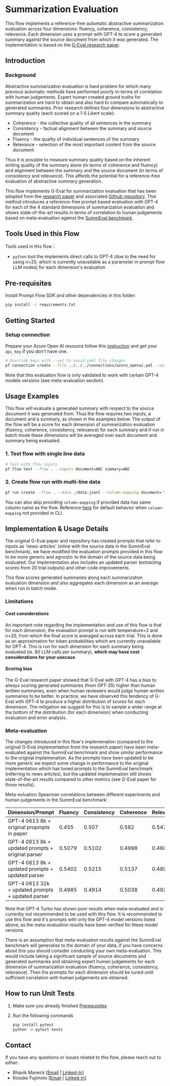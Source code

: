# Summarization Evaluation

This flow implements a reference-free automatic abstractive summarization evaluation across four dimensions: fluency, coherence, consistency, relevance. Each dimension uses a prompt with GPT-4 to score a generated summary against the source document from which it was generated. The implementation is based on the [G-Eval research paper](https://arxiv.org/abs/2303.16634).

## Introduction

### Background

Abstractive summarization evaluation is hard problem for which many previous automatic methods have performed poorly in-terms of correlation with human judgements. Expert human created ground truths for summarization are hard to obtain and also hard to compare automatically to generated summaries. Prior research defines four dimensions to abstractive summary quality (each scored on a 1-5 Likert scale):
- Coherence - the collective quality of all sentences in the summary
- Consistency - factual alignment between the summary and source document
- Fluency - the quality of individual sentences of the summary
- Relevance - selection of the most important content from the source document

Thus it is possible to measure summary quality based on the inherent writing quality of the summary alone (in terms of coherence and fluency) and alignment between the summary and the source document (in terms of consistency and relevance). This affords the potential for a reference-free evaluation of abstractive summary generation.

This flow implements G-Eval for summarization evaluation that has been adopted from the [research paper](https://arxiv.org/abs/2303.16634) and associated [Github repository](https://github.com/nlpyang/geval). This method introduces a reference-free prompt based evaluation with GPT-4 for each of the 4 standard dimensions of summarization evaluation and shows state-of-the-art results in terms of correlation to human judgements based on meta-evaluation against the [SummEval benchmark](https://arxiv.org/abs/2007.12626).

## Tools Used in this Flow

Tools used in this flow：

- `python` tool the implements direct calls to GPT-4 (due to the need for using n=20, which is currently unavailable as a parameter in prompt flow LLM nodes) for each dimension's evaluation

## Pre-requisites

Install Prompt Flow SDK and other dependencies in this folder:

```bash
pip install -r requirements.txt
```

## Getting Started

### Setup connection

Prepare your Azure Open AI resource follow this [instruction](https://learn.microsoft.com/en-us/azure/cognitive-services/openai/how-to/create-resource?pivots=web-portal) and get your `api_key` if you don't have one.

```bash
# Override keys with --set to avoid yaml file changes
pf connection create --file ../../../connections/azure_openai.yml --set api_key=<your_api_key> api_base=<your_api_base>
```

Note that this evaluation flow is only validated to work with certain GPT-4 models versions (see meta-evaluation section).

## Usage Examples

This flow will evaluate a generated summary with respect to the source document it was generated from. Thus the flow requires two inputs, a document and a summary, as shown in the examples below. The output of the flow will be a score for each dimension of summarization evaluation (fluency, coherence, consistency, relevance) for each summary and if run in batch mode these dimensions will be averaged over each document and summary being evaluated.

### 1. Test flow with single line data

```bash
# test with flow inputs
pf flow test --flow . --inputs document=ABC summary=ABC
```

### 2. Create flow run with multi-line data

```bash
pf run create --flow . --data ./data.jsonl --column-mapping document='${data.document}' summary='${data.summary}' --stream
```

You can also skip providing `column-mapping` if provided data has same column name as the flow.
Reference [here](https://aka.ms/pf/column-mapping) for default behavior when `column-mapping` not provided in CLI.

## Implementation & Usage Details

The original G-Eval paper and repository has created prompts that refer to inputs as 'news-articles' (inline with the source data in the SummEval benchmark), we have modified the evaluation prompts provided in this flow to be more generic and agnostic to the domain of the source data being evaluated. Our implementation also includes an updated parser (extracting scores from 20 trial outputs) and other code improvements.

This flow scores generated summaries along each summarization evaluation dimension and also aggregates each dimension as an average when run in batch mode.

### Limitations

#### Cost considerations
An important note regarding the implementation and use of this flow is that for each dimension, the evaluation prompt is run with temperature=2 and n=20, from which the final score is averaged across each trial. This is done as an approximation for token probabilities which are currently unavailable for GPT-4. This is run for each dimension for each summary being evaluated (ie. 80 LLM calls per summary), **which may have cost considerations for your usecase**.

#### Scoring bias

The G-Eval research paper showed that G-Eval with GPT-4 has a bias to always scoring generated summaries (from GPT-35) higher than human written summaries, even when human reviewers would judge human written summaries to be better. In practice, we have observed this tendency of G-Eval with GPT-4 to produce a higher distribution of scores for each dimension. The mitigation we suggest for this is to sample a wider range at the bottom of the distribution (for each dimension) when conducting evaluation and error analysis.

### Meta-evaluation

The changes introduced in this flow's implemenation (compared to the original G-Eval implementation from the research paper) have been meta-evaluated against the SummEval benchmark and show similar performance to the original implemenation. As the prompts have been updated to be more generic we expect some change in performance to the original implementation which has tuned prompts to the SummEval benchmark (referring to news articles), but the updated implemenation still shows state-of-the-art results compared to other metrics (see G-Eval paper for those results).

Meta-evluation Spearman correlations between different experiments and human judgements in the SummEval benchmark:

| Dimension/Prompt       | Fluency | Consistency | Coherence | Relevance |
| ---------------------- | ------- | ----------- | --------- | --------- |
| GPT-4 0613 8k + original propmpts in paper | 0.455  | 0.507      | 0.582    | 0.547    |
| GPT-4 0613 8k + updated prompts + original parser | 0.5079  | 0.5102      | 0.4998    | 0.4606    |
| GPT-4 0613 8k + updated prompts + updated parser | 0.5402  | 0.5215      | 0.5137    | 0.4897    |
| GPT-4 0613 32k + updated prompts + updated parser | 0.4985  | 0.4914      | 0.5038    | 0.4921    |

Note that GPT-4 Turbo has shown poor results when meta-evaluated and is currently not recommended to be used with this flow. It is recommended to use this flow and it's prompts with only the GPT-4 model versions listed above, as the meta-evaluation results have been verified for these model versions. 

There is an assumption that meta-evaluation results against the SummEval benchmark will generalise to the domain of your data, if you have concerns about this you should consider conducting your own meta-evaluation. This would include taking a significant sample of source documents and generated summaries and obtaining expert human judgements for each dimension of summarization evaluation (fluency, coherence, consistency, relevance). Then the prompts for each dimension should be tuned until sufficient correlation with human judgements are obtained.


## How to run Unit Tests

1. Make sure you already finished [Prerequisites](#pre-requisites)
1. Run the following commands

    ```bash
    pip install pytest
    python -m pytest tests
    ```

## Contact

If you have any questions or issues related to this flow, please reach out to either:

- Bhavik Maneck [[Email](mailto:bhavikmaneck@microsoft.com) | [Linked-In](https://www.linkedin.com/in/bhavik-maneck/)]
- Kosuke Fujimoto [[Email](mailto:kofuji@microsoft.com) | [Linked-In](https://www.linkedin.com/in/kosuke-fuji/)]
